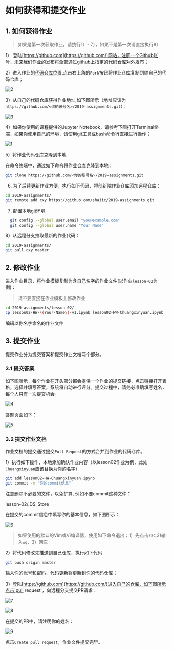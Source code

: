 # 如何获得和提交作业

## 1. 如何获得作业 

> 如果是第一次获取作业，请执行1）- 7），如果不是第一次请直接执行8）

1） 登陆[https://github.com](https://github.com/)网站，注册一个Github账号，未来我们作业的发布将全部通过github上指定的代码仓库对外发布；

2）进入作业的[代码仓库位置](<https://github.com/shaiic/2019-assignments>),点击右上角的`Fork`按钮将作业仓库复制到你自己的代码仓库；

![2](images/2.png)

3）从自己的代码仓库获得作业地址,如下图所示（地址应该为`https://github.com/<你的账号名>/2019-assignments.git`）：

![3](images/3.png)

4）如果你使用的课程提供的Jupyter Notebook，请参考下图打开Terminal终端，如果你使用自己的环境，请使用git工具或bash命令行直接进行操作；

![1](images/1.png)

5）将作业代码仓库克隆到本地

在命令终端中，通过如下命令将作业仓库克隆到本地；

```bash
git clone https://github.com/<你的账号名>/2019-assignments.git
```

6) 为了后续更新作业方便，执行如下代码，将创新院作业仓库添加远程仓库：

```bash
cd 2019-assignments/
git remote add cxy https://github.com/shaiic/2019-assignments.git
```

7) 配置本地git环境

```bash
  git config --global user.email "you@example.com"
  git config --global user.name "Your Name"
```

8）从远程分支拉取最新的作业代码：

```bash
cd 2019-assignments/
git pull cxy master
```

## 2. 修改作业

进入作业目录，将作业模板复制为含自己名字的作业文件(以作业`lesson-02`为例)：

> 请不要直接在作业模板上修改作业

```bash
cd 2019-assignments/lesson-02/
cp lesson02-HW-\{Your-Name\}-v1.ipynb lesson02-HW-Chuangxinyuan.ipynb
```

编辑以你名字命名的作业文件

## 3. 提交作业

提交作业分为提交答案和提交作业文档两个部分。

### 3.1 提交答案

如下图所示，每个作业在开头部分都会提供一个作业的提交链接，点击链接打开表格，选择并填写答案，系统将自动进行评分。提交过程中，请务必准确填写姓名，每个人只有一次提交机会。

![4](images/4.png)

答题页面如下：

![5](images/5.png)

### 3.2 提交作业文档

作业文档的提交通过提交`Pull Request`的方式合并到作业的代码仓库。

1）执行如下操作，本地添加确认作业内容（以lesson02作业为例，此处`Chuangxinyuan`应该替换为你的名字）

```bash
git add lesson02-HW-Chuangxinyuan.ipynb
git commit -m "你的commit信息"
```
注意删除不必要的文件，以免扩算, 例如不要commit这种文件：

lesson-02/.DS_Store

在提交的commit信息中填写你的基本信息，如下图所示：

![6](images/6.png)

> 如果使用的默认的Vim或Vi编译器，使用如下命令退出：1）先点击`ESC`,2)输入`wq`，3）回车

2）将代码修改先推送到自己仓库，执行如下代码

```bash
git push origin master
```

输入你的账号和密码，代码更新将更新到你的代码仓库；

3）登陆[https://github.com](https://github.com/)进入自己的仓库，如下图所示点击`pull request`，向远程分支提交PR请求：

![7](images/7.png)

![8](images/8.png)

在提交的PR中，请注明你的姓名：

![9](images/9.png)

点击`Create pull request`，作业文件提交完毕。
